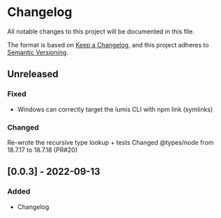 # Changelog

All notable changes to this project will be documented in this file.

The format is based on [Keep a Changelog](https://keepachangelog.com/en/1.0.0/),
and this project adheres to [Semantic Versioning](https://semver.org/spec/v2.0.0.html).

## Unreleased
### Fixed
- Windows can correctly target the lumis CLI with npm link (symlinks)

### Changed
Re-wrote the recursive type lookup + tests
Changed @types/node from 18.7.17 to 18.7.18 (PR#20)


## [0.0.3] - 2022-09-13
### Added
- Changelog
